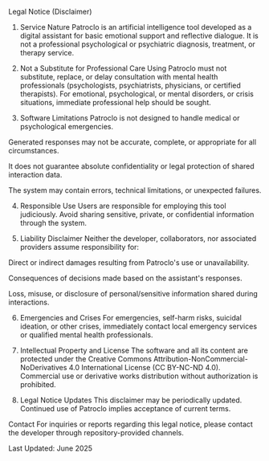 Legal Notice (Disclaimer)
1. Service Nature
Patroclo is an artificial intelligence tool developed as a digital assistant for basic emotional support and reflective dialogue. It is not a professional psychological or psychiatric diagnosis, treatment, or therapy service.

2. Not a Substitute for Professional Care
Using Patroclo must not substitute, replace, or delay consultation with mental health professionals (psychologists, psychiatrists, physicians, or certified therapists). For emotional, psychological, or mental disorders, or crisis situations, immediate professional help should be sought.

3. Software Limitations
Patroclo is not designed to handle medical or psychological emergencies.

Generated responses may not be accurate, complete, or appropriate for all circumstances.

It does not guarantee absolute confidentiality or legal protection of shared interaction data.

The system may contain errors, technical limitations, or unexpected failures.

4. Responsible Use
Users are responsible for employing this tool judiciously. Avoid sharing sensitive, private, or confidential information through the system.

5. Liability Disclaimer
Neither the developer, collaborators, nor associated providers assume responsibility for:

Direct or indirect damages resulting from Patroclo's use or unavailability.

Consequences of decisions made based on the assistant's responses.

Loss, misuse, or disclosure of personal/sensitive information shared during interactions.

6. Emergencies and Crises
For emergencies, self-harm risks, suicidal ideation, or other crises, immediately contact local emergency services or qualified mental health professionals.

7. Intellectual Property and License
The software and all its content are protected under the Creative Commons Attribution-NonCommercial-NoDerivatives 4.0 International License (CC BY-NC-ND 4.0). Commercial use or derivative works distribution without authorization is prohibited.

8. Legal Notice Updates
This disclaimer may be periodically updated. Continued use of Patroclo implies acceptance of current terms.

Contact
For inquiries or reports regarding this legal notice, please contact the developer through repository-provided channels.

Last Updated: June 2025
